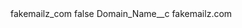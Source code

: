 <?xml version="1.0" encoding="UTF-8"?>
<CustomMetadata xmlns="http://soap.sforce.com/2006/04/metadata" xmlns:xsi="http://www.w3.org/2001/XMLSchema-instance" xmlns:xsd="http://www.w3.org/2001/XMLSchema">
    <label>fakemailz_com</label>
    <protected>false</protected>
    <values>
        <field>Domain_Name__c</field>
        <value xsi:type="xsd:string">fakemailz.com</value>
    </values>
</CustomMetadata>
